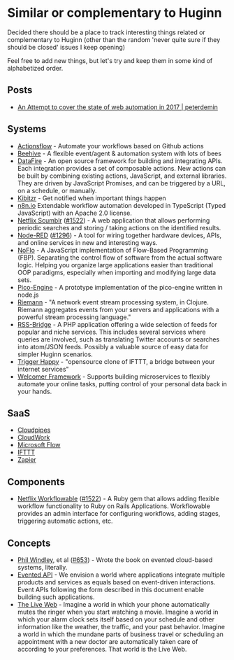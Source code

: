# Similar or complementary to Huginn

Decided there should be a place to track interesting things related or complementary to Huginn (other than the random 'never quite sure if they should be closed' issues I keep opening)

Feel free to add new things, but let's try and keep them in some kind of alphabetized order.

## Posts

- [An Attempt to cover the state of web automation in 2017 | peterdemin](https://github.com/gitter-badger/web-automation-2017)

## Systems

- [Actionsflow](https://github.com/actionsflow/actionsflow) - Automate your workflows based on Github actions
- [Beehive](https://github.com/muesli/beehive) - A flexible event/agent & automation system with lots of bees
- [DataFire](https://github.com/DataFire/DataFire) - An open source framework for building and integrating APIs. Each integration provides a set of composable actions. New actions can be built by combining existing actions, JavaScript, and external libraries. They are driven by JavaScript Promises, and can be triggered by a URL, on a schedule, or manually.
- [Kibitzr](https://kibitzr.github.io) - Get notified when important things happen
- [n8n.io](https://n8n.io/) Extendable workflow automation developed in TypeScript (Typed JavaScript) with an Apache 2.0 license.
- [Netflix Scumblr](https://github.com/Netflix/Scumblr) ([#1522](https://github.com/cantino/huginn/issues/1522)) - A web application that allows performing periodic searches and storing / taking actions on the identified results.
- [Node-RED](http://nodered.org) ([#1296](https://github.com/cantino/huginn/issues/1296)) - A tool for wiring together hardware devices, APIs, and online services in new and interesting ways.
- [NoFlo](https://NoFlojs.org) - A JavaScript implementation of Flow-Based Programming (FBP). Separating the control flow of software from the actual software logic. Helping you organize large applications easier than traditional OOP paradigms, especially when importing and modifying large data sets.
- [Pico-Engine](https://github.com/Picolab/pico-engine/) - A prototype implementation of the pico-engine written in node.js
- [Riemann](https://github.com/riemann/riemann) - "A network event stream processing system, in Clojure. Riemann aggregates events from your servers and applications with a powerful stream processing language."
- [RSS-Bridge](https://github.com/RSS-Bridge/rss-bridge) - A PHP application offering a wide selection of feeds for popular and niche services. This includes several services where queries are involved, such as translating Twitter accounts or searches into atom/JSON feeds. Possibly a valuable source of easy data for simpler Huginn scenarios.
- [Trigger Happy](https://github.com/foxmask/django-th) - "opensource clone of IFTTT, a bridge between your internet services"
- [Welcomer Framework](https://github.com/welcomer/framework) - Supports building microservices to flexibly automate your online tasks, putting control of your personal data back in your hands.

## SaaS

- [Cloudpipes](https://www.cloudpipes.com)
- [CloudWork](https://cloudwork.com)
- [Microsoft Flow](https://flow.microsoft.com)
- [IFTTT](https://ifttt.com)
- [Zapier](https://zapier.com)

## Components

- [Netflix Workflowable](https://github.com/Netflix/Workflowable) ([#1522](https://github.com/cantino/huginn/issues/1522)) - A Ruby gem that allows adding flexible workflow functionality to Ruby on Rails Applications. Workflowable provides an admin interface for configuring workflows, adding stages, triggering automatic actions, etc.

## Concepts

- [Phil Windley](http://www.windley.com), et al ([#653](https://github.com/cantino/huginn/issues/653)) - Wrote the book on evented cloud-based systems, literally.
- [Evented API](http://www.eventedapi.org) - We envision a world where applications integrate multiple products and services as equals based on event-driven interactions. Event APIs following the form described in this document enable building such applications.
- [The Live Web](http://smile.amazon.com/The-Live-Web-Event-Based-Connections/dp/1133686680?sa-no-redirect=1) - Imagine a world in which your phone automatically mutes the ringer when you start watching a movie. Imagine a world in which your alarm clock sets itself based on your schedule and other information like the weather, the traffic, and your past behavior. Imagine a world in which the mundane parts of business travel or scheduling an appointment with a new doctor are automatically taken care of according to your preferences. That world is the Live Web.
